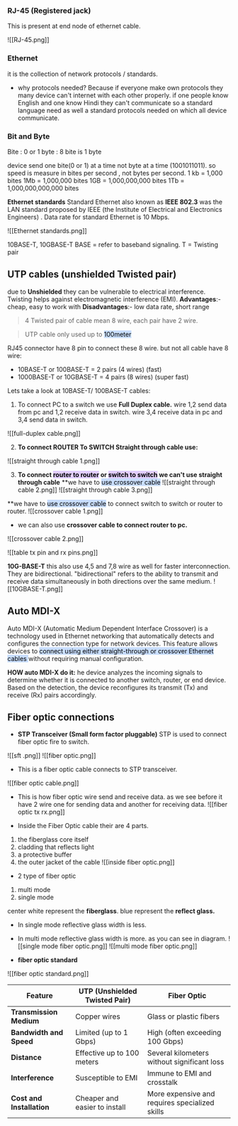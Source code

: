 ### RJ-45 (Registered jack)
This is present at end node of ethernet cable.

![[RJ-45.png]]

### Ethernet 
it is the collection of network protocols / standards.

- why protocols needed?
Because if everyone  make own protocols they many device can't internet with each other properly. if one people know English and one know Hindi they can't communicate so a standard language need as well a standard protocols needed on which all device communicate.

### Bit and Byte
Bite : 0 or 1 
byte : 8 bite is 1 byte

device send one bite(0 or 1) at a time not byte at a time (1001011011).
so speed is measure in bites per second , not bytes per second.
1 kb = 1,000 bites
1Mb = 1,000,000 bites
1GB =  1,000,000,000 bites
1Tb  =  1,000,000,000,000 bites


**Ethernet standards**
Standard Ethernet also known as **IEEE 802.3** was the LAN standard proposed by IEEE (the Institute of Electrical and Electronics Engineers) . Data rate for standard Ethernet is 10 Mbps.

![[Ethernet standards.png]]

10BASE-T, 10GBASE-T
BASE = refer to baseband signaling.
T = Twisting pair 

## **UTP cables** (unshielded Twisted pair)
due to **Unshielded** they can be vulnerable to electrical interference.
Twisting helps against electromagnetic interference (EMI).
**Advantages**:- cheap, easy to work with **Disadvantages**:- low data rate, short range
>4 Twisted pair of cable mean 8 wire, each pair have 2 wire. 

>UTP cable only used up to <mark style="background: #ADCCFFA6;">100meter</mark>

RJ45 connector have 8 pin to connect these 8 wire.
but not all cable have 8 wire:
- 10BASE-T  or 100BASE-T = 2 pairs (4 wires) (fast)
- 1000BASE-T or 10GBASE-T = 4 pairs (8 wires) (super fast)

Lets take a look at 10BASE-T/ 100BASE-T cables:

1. To connect PC to a switch we use **Full Duplex cable.**
wire 1,2 send data from pc and 1,2 receive data in switch.
wire 3,4 receive data in pc and 3,4 send data in switch. 

![[full-duplex cable.png]]


2. **To connect ROUTER To SWITCH Straight through cable use:**


![[straight through cable 1.png]]

3. **To connect <mark style="background: #D2B3FFA6;">router to router</mark> or <mark style="background: #D2B3FFA6;">switch to switch</mark>  we can't use straight through cable**
   **we have to <mark style="background: #ADCCFFA6;">use crossover cable</mark> 
![[straight through cable 2.png]]
![[straight through cable 3.png]]

**we have to <mark style="background: #ADCCFFA6;">use crossover cable</mark>  to connect switch to switch or router to router.
![[crossover cable 1.png]]

- we can also use **crossover cable to connect router to pc.**

![[crossover cable 2.png]]

![[table tx pin and rx pins.png]]


**10G-BASE-T**
this also use 4,5 and 7,8 wire as well for faster interconnection.
They are bidirectional. 
"bidirectional" refers to the ability to transmit and receive data simultaneously in both directions over the same medium.
![[10GBASE-T.png]]
## Auto MDI-X
Auto MDI-X (Automatic Medium Dependent Interface Crossover) is a technology used in Ethernet networking that automatically detects and configures the connection type for network devices. This feature allows devices to <mark style="background: #ADCCFFA6;">connect using either straight-through or crossover Ethernet cables </mark>without requiring manual configuration.

**HOW auto MDI-X do it:** 
he device analyzes the incoming signals to determine whether it is connected to another switch, router, or end device. Based on the detection, the device reconfigures its transmit (Tx) and receive (Rx) pairs accordingly.

## Fiber optic connections

- **STP Transceiver (Small form factor pluggable)**
STP is used to connect fiber optic fire to switch.

![[sft .png]]
![[fiber optic.png]]

- This is a fiber optic cable connects to STP transceiver.

![[fiber optic cable.png]]

-  This is how fiber optic wire send and receive data.
  as we see before it have 2 wire one for sending data and another for receiving data.
![[fiber optic tx rx.png]]

- Inside the Fiber Optic cable their are 4 parts.
1. the fiberglass core itself
2. cladding that reflects light
3. a protective buffer
4. the outer jacket of the cable
![[inside fiber optic.png]]

- 2 type of fiber optic
1. multi mode
2. single mode

center white represent the **fiberglass**. blue represent the **reflect glass.**
- In single mode reflective glass width is less.
- In multi mode  reflective glass width is more. as you can see in diagram.
![[single mode fiber optic.png]]
![[multi mode fiber optic.png]]

- **fiber optic standard**

![[fiber optic standard.png]]




| **Feature**                   | **UTP (Unshielded Twisted Pair)**   | **Fiber Optic**                        |
|-------------------------------|-------------------------------------|---------------------------------------|
| **Transmission Medium**       | Copper wires                       | Glass or plastic fibers               |
| **Bandwidth and Speed**       | Limited (up to 1 Gbps)            | High (often exceeding 100 Gbps)      |
| **Distance**                  | Effective up to 100 meters         | Several kilometers without significant loss |
| **Interference**              | Susceptible to EMI                 | Immune to EMI and crosstalk          |
| **Cost and Installation**     | Cheaper and easier to install      | More expensive and requires specialized skills |
